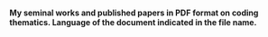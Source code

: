 #### My seminal works and published papers in PDF format on coding thematics. Language of the document indicated in the file name.
